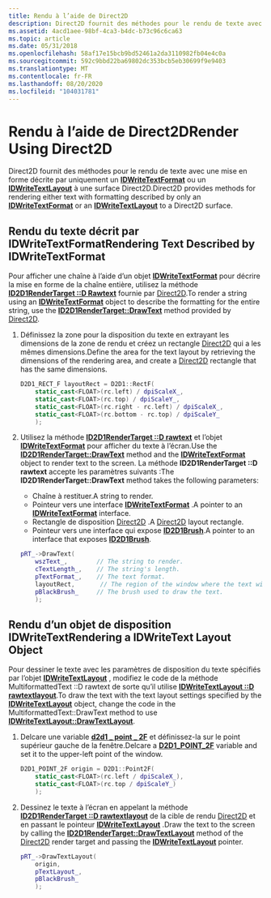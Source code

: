 ```yaml
---
title: Rendu à l’aide de Direct2D
description: Direct2D fournit des méthodes pour le rendu de texte avec une mise en forme décrite par uniquement un IDWriteTextFormat ou un IDWriteTextLayout à une surface Direct2D.
ms.assetid: 4acd1aee-98bf-4ca3-b4dc-b73c96c6ca63
ms.topic: article
ms.date: 05/31/2018
ms.openlocfilehash: 58af17e15bcb9bd52461a2da3110982fb04e4c0a
ms.sourcegitcommit: 592c9bbd22ba69802dc353bcb5eb30699f9e9403
ms.translationtype: MT
ms.contentlocale: fr-FR
ms.lasthandoff: 08/20/2020
ms.locfileid: "104031781"
---
```

# <a name="render-using-direct2d"></a><span data-ttu-id="9ad2f-103">Rendu à l’aide de Direct2D</span><span class="sxs-lookup"><span data-stu-id="9ad2f-103">Render Using Direct2D</span></span>

<span data-ttu-id="9ad2f-104">Direct2D fournit des méthodes pour le rendu de texte avec une mise en forme décrite par uniquement un [**IDWriteTextFormat**](/windows/win32/api/dwrite/nn-dwrite-idwritetextformat) ou un [**IDWriteTextLayout**](/windows/win32/api/dwrite/nn-dwrite-idwritetextlayout) à une surface Direct2D.</span><span class="sxs-lookup"><span data-stu-id="9ad2f-104">Direct2D provides methods for rendering either text with formatting described by only an [**IDWriteTextFormat**](/windows/win32/api/dwrite/nn-dwrite-idwritetextformat) or an [**IDWriteTextLayout**](/windows/win32/api/dwrite/nn-dwrite-idwritetextlayout) to a Direct2D surface.</span></span>

## <a name="rendering-text-described-by-idwritetextformat"></a><span data-ttu-id="9ad2f-105">Rendu du texte décrit par IDWriteTextFormat</span><span class="sxs-lookup"><span data-stu-id="9ad2f-105">Rendering Text Described by IDWriteTextFormat</span></span>

<span data-ttu-id="9ad2f-106">Pour afficher une chaîne à l’aide d’un objet [**IDWriteTextFormat**](/windows/win32/api/dwrite/nn-dwrite-idwritetextformat) pour décrire la mise en forme de la chaîne entière, utilisez la méthode [**ID2D1RenderTarget ::D Rawtext**](/windows/win32/api/d2d1/nf-d2d1-id2d1rendertarget-drawtext(constwchar_uint32_idwritetextformat_constd2d1_rect_f__id2d1brush_d2d1_draw_text_options_dwrite_measuring_mode)) fournie par [Direct2D](../direct2d/direct2d-portal.md).</span><span class="sxs-lookup"><span data-stu-id="9ad2f-106">To render a string using an [**IDWriteTextFormat**](/windows/win32/api/dwrite/nn-dwrite-idwritetextformat) object to describe the formatting for the entire string, use the [**ID2D1RenderTarget::DrawText**](/windows/win32/api/d2d1/nf-d2d1-id2d1rendertarget-drawtext(constwchar_uint32_idwritetextformat_constd2d1_rect_f__id2d1brush_d2d1_draw_text_options_dwrite_measuring_mode)) method provided by [Direct2D](../direct2d/direct2d-portal.md).</span></span>

1.  <span data-ttu-id="9ad2f-107">Définissez la zone pour la disposition du texte en extrayant les dimensions de la zone de rendu et créez un rectangle [Direct2D](../direct2d/direct2d-portal.md) qui a les mêmes dimensions.</span><span class="sxs-lookup"><span data-stu-id="9ad2f-107">Define the area for the text layout by retrieving the dimensions of the rendering area, and create a [Direct2D](../direct2d/direct2d-portal.md) rectangle that has the same dimensions.</span></span>
    ```C++
    D2D1_RECT_F layoutRect = D2D1::RectF(
        static_cast<FLOAT>(rc.left) / dpiScaleX_,
        static_cast<FLOAT>(rc.top) / dpiScaleY_,
        static_cast<FLOAT>(rc.right - rc.left) / dpiScaleX_,
        static_cast<FLOAT>(rc.bottom - rc.top) / dpiScaleY_
        );
    
    ```

    

2.  <span data-ttu-id="9ad2f-108">Utilisez la méthode [**ID2D1RenderTarget ::D rawtext**](/windows/win32/api/d2d1/nf-d2d1-id2d1rendertarget-drawtext(constwchar_uint32_idwritetextformat_constd2d1_rect_f__id2d1brush_d2d1_draw_text_options_dwrite_measuring_mode)) et l’objet [**IDWriteTextFormat**](/windows/win32/api/dwrite/nn-dwrite-idwritetextformat) pour afficher du texte à l’écran.</span><span class="sxs-lookup"><span data-stu-id="9ad2f-108">Use the [**ID2D1RenderTarget::DrawText**](/windows/win32/api/d2d1/nf-d2d1-id2d1rendertarget-drawtext(constwchar_uint32_idwritetextformat_constd2d1_rect_f__id2d1brush_d2d1_draw_text_options_dwrite_measuring_mode)) method and the [**IDWriteTextFormat**](/windows/win32/api/dwrite/nn-dwrite-idwritetextformat) object to render text to the screen.</span></span> <span data-ttu-id="9ad2f-109">La méthode **ID2D1RenderTarget ::D rawtext** accepte les paramètres suivants :</span><span class="sxs-lookup"><span data-stu-id="9ad2f-109">The **ID2D1RenderTarget::DrawText** method takes the following parameters:</span></span>
    -   <span data-ttu-id="9ad2f-110">Chaîne à restituer.</span><span class="sxs-lookup"><span data-stu-id="9ad2f-110">A string to render.</span></span>
    -   <span data-ttu-id="9ad2f-111">Pointeur vers une interface [**IDWriteTextFormat**](/windows/win32/api/dwrite/nn-dwrite-idwritetextformat) .</span><span class="sxs-lookup"><span data-stu-id="9ad2f-111">A pointer to an [**IDWriteTextFormat**](/windows/win32/api/dwrite/nn-dwrite-idwritetextformat) interface.</span></span>
    -   <span data-ttu-id="9ad2f-112">Rectangle de disposition [Direct2D](../direct2d/direct2d-portal.md) .</span><span class="sxs-lookup"><span data-stu-id="9ad2f-112">A [Direct2D](../direct2d/direct2d-portal.md) layout rectangle.</span></span>
    -   <span data-ttu-id="9ad2f-113">Pointeur vers une interface qui expose [**ID2D1Brush**](/windows/win32/api/d2d1/nn-d2d1-id2d1brush).</span><span class="sxs-lookup"><span data-stu-id="9ad2f-113">A pointer to an interface that exposes [**ID2D1Brush**](/windows/win32/api/d2d1/nn-d2d1-id2d1brush).</span></span>

    ```C++
    pRT_->DrawText(
        wszText_,        // The string to render.
        cTextLength_,    // The string's length.
        pTextFormat_,    // The text format.
        layoutRect,       // The region of the window where the text will be rendered.
        pBlackBrush_     // The brush used to draw the text.
        );
    
    ```

    

## <a name="rendering-a-idwritetext-layout-object"></a><span data-ttu-id="9ad2f-114">Rendu d’un objet de disposition IDWriteText</span><span class="sxs-lookup"><span data-stu-id="9ad2f-114">Rendering a IDWriteText Layout Object</span></span>

<span data-ttu-id="9ad2f-115">Pour dessiner le texte avec les paramètres de disposition du texte spécifiés par l’objet [**IDWriteTextLayout**](/windows/win32/api/dwrite/nn-dwrite-idwritetextlayout) , modifiez le code de la méthode MultiformattedText ::D rawtext de sorte qu’il utilise [**IDWriteTextLayout ::D rawtextlayout**](/windows/win32/api/d2d1/nf-d2d1-id2d1rendertarget-drawtextlayout).</span><span class="sxs-lookup"><span data-stu-id="9ad2f-115">To draw the text with the text layout settings specified by the [**IDWriteTextLayout**](/windows/win32/api/dwrite/nn-dwrite-idwritetextlayout) object, change the code in the MultiformattedText::DrawText method to use [**IDWriteTextLayout::DrawTextLayout**](/windows/win32/api/d2d1/nf-d2d1-id2d1rendertarget-drawtextlayout).</span></span>

1.  <span data-ttu-id="9ad2f-116">Delcare une variable [**d2d1 \_ point \_ 2F**](../direct2d/d2d1-point-2f.md) et définissez-la sur le point supérieur gauche de la fenêtre.</span><span class="sxs-lookup"><span data-stu-id="9ad2f-116">Delcare a [**D2D1\_POINT\_2F**](../direct2d/d2d1-point-2f.md) variable and set it to the upper-left point of the window.</span></span>
    ```C++
    D2D1_POINT_2F origin = D2D1::Point2F(
        static_cast<FLOAT>(rc.left / dpiScaleX_),
        static_cast<FLOAT>(rc.top / dpiScaleY_)
        );
    
    ```

    

2.  <span data-ttu-id="9ad2f-117">Dessinez le texte à l’écran en appelant la méthode [**ID2D1RenderTarget ::D rawtextlayout**](/windows/win32/api/d2d1/nf-d2d1-id2d1rendertarget-drawtextlayout) de la cible de rendu [Direct2D](../direct2d/direct2d-portal.md) et en passant le pointeur [**IDWriteTextLayout**](/windows/win32/api/dwrite/nn-dwrite-idwritetextlayout) .</span><span class="sxs-lookup"><span data-stu-id="9ad2f-117">Draw the text to the screen by calling the [**ID2D1RenderTarget::DrawTextLayout**](/windows/win32/api/d2d1/nf-d2d1-id2d1rendertarget-drawtextlayout) method of the [Direct2D](../direct2d/direct2d-portal.md) render target and passing the [**IDWriteTextLayout**](/windows/win32/api/dwrite/nn-dwrite-idwritetextlayout) pointer.</span></span>
    ```C++
    pRT_->DrawTextLayout(
        origin,
        pTextLayout_,
        pBlackBrush_
        );
    
    ```

    

 

 